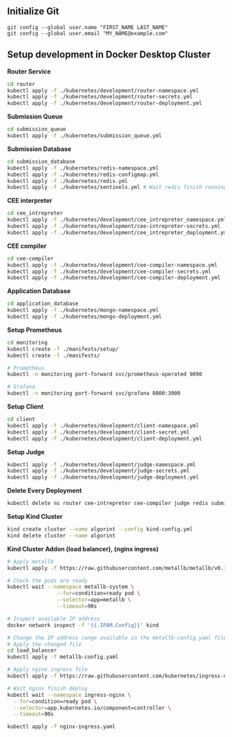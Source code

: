 ## Initialize Git

```
git config --global user.name "FIRST_NAME LAST_NAME"
git config --global user.email "MY_NAME@example.com"
```

## Setup development in Docker Desktop Cluster

**Router Service**

```bash
cd router
kubectl apply -f ./kubernetes/development/router-namespace.yml
kubectl apply -f ./kubernetes/development/router-secrets.yml
kubectl apply -f ./kubernetes/development/router-deployment.yml
```

**Submission Queue**

```bash
cd submission_queue
kubectl apply -f ./kubernetes/submission_queue.yml
```

**Submission Database**

```bash
cd submission_database
kubectl apply -f ./kubernetes/redis-namespace.yml
kubectl apply -f ./kubernetes/redis-configmap.yml
kubectl apply -f ./kubernetes/redis.yml
kubectl apply -f ./kubernetes/sentinels.yml # Wait redis finish running before run sentinels
```

**CEE interpreter**

```bash
cd cee_intrepreter
kubectl apply -f ./kubernetes/development/cee_intrepreter_namespace.yml
kubectl apply -f ./kubernetes/development/cee-intrepreter-secrets.yml
kubectl apply -f ./kubernetes/development/cee_intrepreter_deployment.yml
```

**CEE compiler**

```bash
cd cee-compiler
kubectl apply -f ./kubernetes/development/cee-compiler-namespace.yml
kubectl apply -f ./kubernetes/development/cee-compiler-secrets.yml
kubectl apply -f ./kubernetes/development/cee-compiler-deployment.yml
```

**Application Database**
```bash
cd application_database
kubectl apply -f ./kubernetes/mongo-namespace.yml
kubectl apply -f ./kubernetes/mongo-deployment.yml
```

**Setup Prometheus**
```bash
cd monitoring
kubectl create -f ./manifests/setup/
kubectl create -f ./manifests/

# Prometheus
kubectl -n monitoring port-forward svc/prometheus-operated 9090

# Grafana
kubectl -n monitoring port-forward svc/grafana 8000:3000
```

**Setup Client**
```bash
cd client
kubectl apply -f ./kubernetes/development/client-namespace.yml
kubectl apply -f ./kubernetes/development/client-secret.yml
kubectl apply -f ./kubernetes/development/client-deployment.yml
```

**Setup Judge**
```bash
kubectl apply -f ./kubernetes/development/judge-namespace.yml
kubectl apply -f ./kubernetes/development/judge-secrets.yml
kubectl apply -f ./kubernetes/development/judge-deployment.yml
```

**Delete Every Deployment**
```bash
kubectl delete ns router cee-intrepreter cee-compiler judge redis submission-queue mongo client metallb-system
```

**Setup Kind Cluster**
```bash
kind create cluster --name algorint --config kind-config.yml
kind delete cluster --name algorint
```

**Kind Cluster Addon (load balancer), (nginx ingress)**
```bash
# Apply metallb
kubectl apply -f https://raw.githubusercontent.com/metallb/metallb/v0.13.7/config/manifests/metallb-native.yaml

# Check the pods are ready
kubectl wait --namespace metallb-system \
                --for=condition=ready pod \
                --selector=app=metallb \
                --timeout=90s

# Inspect available IP address
docker network inspect -f '{{.IPAM.Config}}' kind

# Change the IP address range available in the metallb-config.yaml file
# Apply the changed file
cd load_balancer
kubectl apply -f metallb-config.yaml

# Apply nginx ingress file
kubectl apply -f https://raw.githubusercontent.com/kubernetes/ingress-nginx/main/deploy/static/provider/kind/deploy.yaml

# Wait nginx finish deploy
kubectl wait --namespace ingress-nginx \
  --for=condition=ready pod \
  --selector=app.kubernetes.io/component=controller \
  --timeout=90s

kubectl apply -f nginx-ingress.yaml
```
